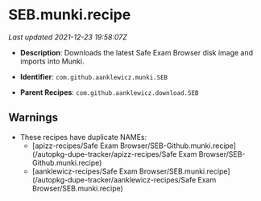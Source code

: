 # SEB.munki.recipe

_Last updated 2021-12-23 19:58:07Z_

- **Description**: Downloads the latest Safe Exam Browser disk image and imports into Munki.

- **Identifier**: `com.github.aanklewicz.munki.SEB`

- **Parent Recipes**: `com.github.aanklewicz.download.SEB`

## Warnings

- These recipes have duplicate NAMEs:
    - [apizz-recipes/Safe Exam Browser/SEB-Github.munki.recipe](/autopkg-dupe-tracker/apizz-recipes/Safe Exam Browser/SEB-Github.munki.recipe)
    - [aanklewicz-recipes/Safe Exam Browser/SEB.munki.recipe](/autopkg-dupe-tracker/aanklewicz-recipes/Safe Exam Browser/SEB.munki.recipe)